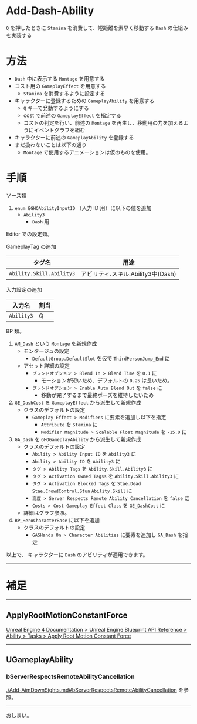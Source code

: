 # Add-Dash-Ability
`Q` を押したときに `Stamina` を消費して、短距離を素早く移動する `Dash` の仕組みを実装する

# 方法
* `Dash` 中に表示する `Montage` を用意する
* コスト用の `GameplayEffect` を用意する
	* `Stamina` を消費するように設定する
* キャラクターに登録するための `GameplayAbility` を用意する
	* `Q` キーで発動するようにする
	* cost で前述の `GameplayEffect` を指定する
	* コストの判定を行い、前述の `Montage` を再生し、移動用の力を加えるようにイベントグラフを組む
* キャラクターに前述の `GameplayAbility` を登録する
* まだ扱わないことは以下の通り
	* `Montage` で使用するアニメーションは仮のものを使用。


# 手順

ソース類

1. `enum EGHOAbilityInputID` （入力 ID 用）に以下の値を追加
	* `Ability3`
		* `Dash` 用


Editor での設定類。

GameplayTag の追加

| タグ名                        | 用途                                                                |
|-------------------------------|---------------------------------------------------------------------|
| `Ability.Skill.Ability3`      | アビリティ.スキル.Ability3中(Dash)                                  |

入力設定の追加

| 入力名     | 割当       |
|------------|------------|
| `Ability3` | Q          |


BP 類。

1. `AM_Dash` という `Montage` を新規作成
	* モンタージュの設定
		* `DefaultGroup.DefaultSlot` を仮で `ThirdPersonJump_End` に
	* アセット詳細の設定
		* `ブレンドオプション > Blend In > Blend Time` を `0.1` に
			* モーションが短いため、デフォルトの `0.25` は長いため。
		* `ブレンドオプション > Enable Auto Blend Out` を `false` に
			* 移動が完了するまで最終ポーズを維持したいため
1. `GE_DashCost` を `GameplayEffect` から派生して新規作成
	* クラスのデフォルトの設定
		* `Gameplay Effect > Modifiers` に要素を追加し以下を指定
			* `Attribute` を `Stamina` に
			* `Modifier Magnitude > Scalable Float Magnitude` を `-15.0` に
1. `GA_Dash` を `GHOGameplayAbility` から派生して新規作成
	* クラスのデフォルトの設定
		* `Ability > Ability Input ID` を `Ability3` に
		* `Ability > Ability ID` を `Ability3` に
		* `タグ > Ability Tags` を `Ability.Skill.Ability3` に
		* `タグ > Activation Owned Tagss` を `Ability.Skill.Ability3` に
		* `タグ > Activation Blocked Tags` を `Stae.Dead` `Stae.CrowdControl.Stun` `Ability.Skill` に
		* `高度 > Server Respects Remote Ability Cancellation` を `false` に
		* `Costs > Cost Gameplay Effect Class` を `GE_DashCost` に
	* 詳細はグラフ参照。
1. `BP_HeroCharacterBase` に以下を追加
	* クラスのデフォルトの設定
		* `GASHands On > Character Abilities` に要素を追加し `GA_Dash` を指定


以上で、 キャラクターに `Dash` のアビリティが適用できます。

-----
# 補足

-----
## ApplyRootMotionConstantForce

[Unreal Engine 4 Documentation > Unreal Engine Blueprint API Reference > Ability > Tasks > Apply Root Motion Constant Force](https://docs.unrealengine.com/en-US/BlueprintAPI/Ability/Tasks/ApplyRootMotionConstantForce/index.html)


-----
## UGameplayAbility

### bServerRespectsRemoteAbilityCancellation

[./Add-AimDownSights.md#bServerRespectsRemoteAbilityCancellation](./Add-AimDownSights.md#bServerRespectsRemoteAbilityCancellation) を参照。


-----
おしまい。
